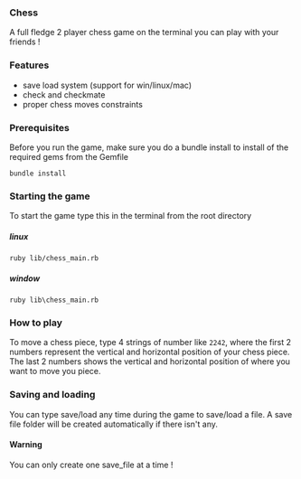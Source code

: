 ### Chess
A full fledge 2 player chess game on the terminal you can play with your friends !

### Features
- save load system (support for win/linux/mac)
- check and checkmate
- proper chess moves constraints

### Prerequisites 

Before you run the game, make sure you do a bundle install to install of the
required gems from the Gemfile

```
bundle install
```

### Starting the game
To start the game type this in the terminal from the root directory

##### linux
```
ruby lib/chess_main.rb
```

##### window
```
ruby lib\chess_main.rb
```

### How to play

To move a chess piece, type 4 strings of number like `2242`, where the first 2 numbers
represent the vertical and horizontal position of your chess piece. The last 2 numbers shows the vertical and horizontal position of where you want to move you piece.

### Saving and loading

You can type save/load any time during the game to save/load a file. A save file folder will be created automatically if there isn't any. 

#### Warning
You can only create one save_file at a time !
